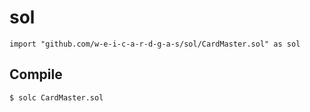# sol


```
import "github.com/w-e-i-c-a-r-d-g-a-s/sol/CardMaster.sol" as sol
```

## Compile

```
$ solc CardMaster.sol
```
